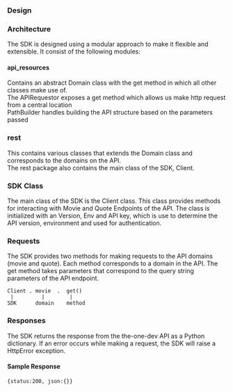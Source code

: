 ### Design

### Architecture

The SDK is designed using a modular approach to make it flexible and extensible. It consist of the following modules:

#### api_resources
Contains an abstract Domain class with the get method in which all other classes make use of. \
The APIRequestor exposes a get method which allows us make http request from a central location  \
PathBuilder handles building the API structure based on the parameters passed

### rest
This contains various classes that extends the Domain class and corresponds to the domains on the API. \
The rest package also contains the main class of the SDK, Client.

### SDK Class
The main class of the SDK is the Client class. This class provides methods for interacting with Movie and Quote Endpoints of the API. The class is initialized with an Version, Env and API key, which is use to determine the API version, environment and used for authentication.

### Requests
The SDK provides two methods for making requests to the API domains (movie and quote). Each method corresponds to a domain in the  API. The get method takes parameters that correspond to the query string parameters of the API endpoint.
```
Client . movie  .  get()
 |         |        |
SDK      domain    method
```

### Responses
The SDK returns the response from the the-one-dev API as a Python dictionary. If an error occurs while making a request, the SDK will raise a HttpError exception.
#### Sample Response
``{status:200, json:{}}``